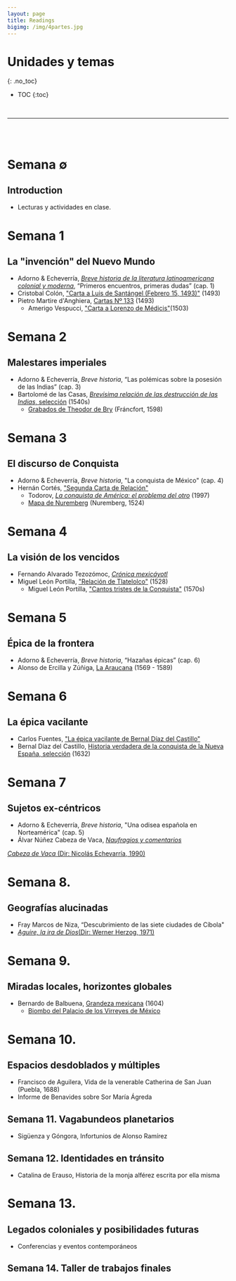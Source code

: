 ```yaml
---
layout: page
title: Readings
bigimg: /img/4partes.jpg
---
```


# Unidades y temas
{: .no_toc}

* TOC
{:toc}

<br>
<hr>
<br>
<br>

# Semana ∅
## Introduction

- Lecturas y actividades en clase.

# Semana 1 
## La "invención" del Nuevo Mundo

- Adorno & Echeverría, [*Breve historia de la literatura latinoamericana colonial y moderna*](), “Primeros encuentros, primeras dudas” (cap. 1)
- Cristobal Colón, ["Carta a Luis de Santángel (Febrero 15, 1493)"]() (1493)
- Pietro Martire d'Anghiera, [Cartas Nº 133](https://drive.google.com/open?id=1B2Wlo5ufMxpT_oRl6iUPlgt-MotjPIHP) (1493)
    - Amerigo Vespucci, ["Carta a Lorenzo de Médicis"]()(1503)


# Semana 2
## Malestares imperiales

- Adorno & Echeverría, *Breve historia*, “Las polémicas sobre la posesión de las Indias” (cap. 3)
- Bartolomé de las Casas, [*Brevísima relación de las destrucción de las Indias*, selección](https://drive.google.com/open?id=16fXW5kJKYfivZrQdTBea9kLmKCl7F2RK) (1540s)
    - [Grabados de Theodor de Bry](https://commons.wikimedia.org/wiki/Category:Prints_from_Bartolom%C3%A9_de_las_Casas_Regionum) (Fráncfort, 1598)
   
# Semana 3
##  El discurso de Conquista 

- Adorno & Echeverría, *Breve historia*, "La conquista de México" (cap. 4)
- Hernán Cortés, ["Segunda Carta de Relación"]()
    - Todorov, [*La conquista de América: el problema del otro*]() (1997)
    - [Mapa de Nuremberg]() (Nuremberg, 1524) 

# Semana 4
##  La visión de los vencidos

- Fernando Alvarado Tezozómoc, [*Crónica mexicáyotl*]()
- Miguel León Portilla, ["Relación de Tlatelolco"]() (1528)
    - Miguel León Portilla, ["Cantos tristes de la Conquista"]() (1570s)

# Semana 5 
## Épica de la frontera

- Adorno & Echeverría, *Breve historia*, “Hazañas épicas” (cap. 6)
- Alonso de Ercilla y Zúñiga, [La Araucana]() (1569 - 1589)

# Semana 6 
## La épica vacilante

- Carlos Fuentes, ["La épica vacilante de Bernal Díaz del Castillo"]()
- Bernal Díaz del Castillo, [Historia verdadera de la conquista de la Nueva España, selección]() (1632)

# Semana 7 
## Sujetos ex-céntricos 

- Adorno & Echeverría, *Breve historia*, "Una odisea española en Norteamérica" (cap. 5) 
- Álvar Núñez Cabeza de Vaca, [*Naufragios y comentarios*]()

<i class="fa-solid fa-camera-movie"></i> [*Cabeza de Vaca* (Dir: Nicolás Echevarría, 1990)]()

# Semana 8. 
## Geografías alucinadas

- Fray Marcos de Niza, “Descubrimiento de las siete ciudades de Cíbola"
- [*Aguire, la ira de Dios*(Dir: Werner Herzog, 1971)]()


# Semana 9. 
## Miradas locales, horizontes globales

- Bernardo de Balbuena, [Grandeza mexicana]() (1604)
    - [Biombo del Palacio de los Virreyes de México](https://upload.wikimedia.org/wikipedia/commons/4/49/Large_screen_of_the_Palace_of_the_Viceroys_of_Mexico%2C_ca._1676-1700%2C_Mexico_City%2C_Museum_of_the_Americas%2C_anonimous_painter.jpg)


# Semana 10. 
## Espacios desdoblados y múltiples

- Francisco de Aguilera, Vida de la venerable Catherina de San Juan (Puebla, 1688)
- Informe de Benavides sobre Sor María Ágreda

## Semana 11. Vagabundeos planetarios

- Sigüenza y Góngora, Infortunios de Alonso Ramírez

## Semana 12. Identidades en tránsito

- Catalina de Erauso, Historia de la monja alférez escrita por ella misma

# Semana 13. 
## Legados coloniales y posibilidades futuras

- Conferencias y eventos contemporáneos

## Semana 14. Taller de trabajos finales

